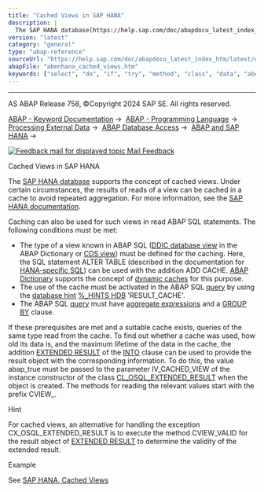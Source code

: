 ```yaml
---
title: "Cached Views in SAP HANA"
description: |
  The SAP HANA database(https://help.sap.com/doc/abapdocu_latest_index_htm/latest/en-US/abenhana_database_glosry.htm 'Glossary Entry') supports the concept of cached views. Under certain circumstances, the results of reads of a view can be cached in a cache to avoid repeated aggregation. For more in
version: "latest"
category: "general"
type: "abap-reference"
sourceUrl: "https://help.sap.com/doc/abapdocu_latest_index_htm/latest/en-US/abenhana_cached_views.htm"
abapFile: "abenhana_cached_views.htm"
keywords: ["select", "do", "if", "try", "method", "class", "data", "abenhana", "cached", "views"]
---
```


* * *

AS ABAP Release 758, ©Copyright 2024 SAP SE. All rights reserved.

[ABAP - Keyword Documentation](https://help.sap.com/doc/abapdocu_latest_index_htm/latest/en-US/abenabap.htm) →  [ABAP - Programming Language](https://help.sap.com/doc/abapdocu_latest_index_htm/latest/en-US/abenabap_reference.htm) →  [Processing External Data](https://help.sap.com/doc/abapdocu_latest_index_htm/latest/en-US/abenabap_language_external_data.htm) →  [ABAP Database Access](https://help.sap.com/doc/abapdocu_latest_index_htm/latest/en-US/abendb_access.htm) →  [ABAP and SAP HANA](https://help.sap.com/doc/abapdocu_latest_index_htm/latest/en-US/abenabap_hana.htm) → 

 [![](Mail.gif?object=Mail.gif "Feedback mail for displayed topic") Mail Feedback](mailto:f1_help@sap.com?subject=Feedback%20on%20ABAP%20Documentation&body=Document:%20Cached%20Views%20in%20SAP%20HANA%2C%20ABENHANA_CACHED_VIEWS%2C%20758%0D%0A%0D%0AError:%0D%0A%0D%0A%0D%0A%0D%0ASuggestion%20for%20improvement:)

Cached Views in SAP HANA

The [SAP HANA database](https://help.sap.com/doc/abapdocu_latest_index_htm/latest/en-US/abenhana_database_glosry.htm "Glossary Entry") supports the concept of cached views. Under certain circumstances, the results of reads of a view can be cached in a cache to avoid repeated aggregation. For more information, see the [SAP HANA documentation](https://help.sap.com/docs/SAP_HANA_PLATFORM/de855a01ee2248dfb139088793f8802a/550f3966082c4cc4a495d001bc607a05).

Caching can also be used for such views in read ABAP SQL statements. The following conditions must be met:

-   The type of a view known in ABAP SQL ([DDIC database view](https://help.sap.com/doc/abapdocu_latest_index_htm/latest/en-US/abendatabase_view_glosry.htm "Glossary Entry") in the ABAP Dictionary or [CDS view](https://help.sap.com/doc/abapdocu_latest_index_htm/latest/en-US/abencds_view_glosry.htm "Glossary Entry")) must be defined for the caching. Here, the SQL statement ALTER TABLE (described in the documentation for [HANA-specific SQL](https://help.sap.com/doc/abapdocu_latest_index_htm/latest/en-US/abendatabase_view_glosry.htm "Glossary Entry")) can be used with the addition ADD CACHE. [ABAP Dictionary](https://help.sap.com/doc/abapdocu_latest_index_htm/latest/en-US/abenabap_dictionary.htm) supports the concept of [dynamic caches](https://help.sap.com/doc/abapdocu_latest_index_htm/latest/en-US/abenddic_dynamic_caches.htm) for this purpose.
-   The use of the cache must be activated in the ABAP SQL [query](https://help.sap.com/doc/abapdocu_latest_index_htm/latest/en-US/abenquery_glosry.htm "Glossary Entry") by using the [database hint](https://help.sap.com/doc/abapdocu_latest_index_htm/latest/en-US/abendatabase_hint_glosry.htm "Glossary Entry") [%\_HINTS HDB](https://help.sap.com/doc/abapdocu_latest_index_htm/latest/en-US/abenabap_sql_db_hints.htm) 'RESULT\_CACHE'.
-   The ABAP SQL [query](https://help.sap.com/doc/abapdocu_latest_index_htm/latest/en-US/abenquery_glosry.htm "Glossary Entry") must have [aggregate expressions](https://help.sap.com/doc/abapdocu_latest_index_htm/latest/en-US/abapselect_aggregate.htm) and a [GROUP BY](https://help.sap.com/doc/abapdocu_latest_index_htm/latest/en-US/abapgroupby_clause.htm) clause.

If these prerequisites are met and a suitable cache exists, queries of the same type read from the cache. To find out whether a cache was used, how old its data is, and the maximum lifetime of the data in the cache, the addition [EXTENDED RESULT](https://help.sap.com/doc/abapdocu_latest_index_htm/latest/en-US/abapselect_extended_result.htm) of the [INTO](https://help.sap.com/doc/abapdocu_latest_index_htm/latest/en-US/abapinto_clause.htm) clause can be used to provide the result object with the corresponding information. To do this, the value abap\_true must be passed to the parameter IV\_CACHED\_VIEW of the instance constructor of the class [CL\_OSQL\_EXTENDED\_RESULT](https://help.sap.com/doc/abapdocu_latest_index_htm/latest/en-US/abencl_osql_extended_result.htm) when the object is created. The methods for reading the relevant values start with the prefix CVIEW\_.

Hint

For cached views, an alternative for handling the exception CX\_OSQL\_EXTENDED\_RESULT is to execute the method CVIEW\_VALID for the result object of [EXTENDED RESULT](https://help.sap.com/doc/abapdocu_latest_index_htm/latest/en-US/abapselect_extended_result.htm) to determine the validity of the extended result.

Example

See [SAP HANA, Cached Views](https://help.sap.com/doc/abapdocu_latest_index_htm/latest/en-US/abenhana_cached_views_abexa.htm)